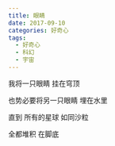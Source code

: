 ```yaml
---
title: 眼睛
date: 2017-09-10
categories: 好奇心
tags:
  - 好奇心
  - 科幻
  - 宇宙
---
```


我将一只眼睛
挂在穹顶
<!--more-->
也势必要将另一只眼睛
埋在水里

直到
所有的星球
如同沙粒

全都堆积
在脚底